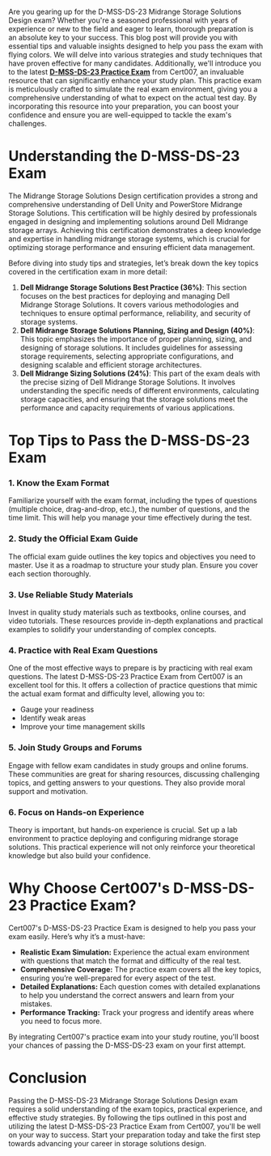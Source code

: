 <p>Are you gearing up for the D-MSS-DS-23 Midrange Storage Solutions Design exam? Whether you&#39;re a seasoned professional with years of experience or new to the field and eager to learn, thorough preparation is an absolute key to your success. This blog post will provide you with essential tips and valuable insights designed to help you pass the exam with flying colors. We will delve into various strategies and study techniques that have proven effective for many candidates. Additionally, we&#39;ll introduce you to the latest <a href="https://www.cert007.com/exam/d-mss-ds-23/"><strong>D-MSS-DS-23 Practice Exam</strong></a> from Cert007, an invaluable resource that can significantly enhance your study plan. This practice exam is meticulously crafted to simulate the real exam environment, giving you a comprehensive understanding of what to expect on the actual test day. By incorporating this resource into your preparation, you can boost your confidence and ensure you are well-equipped to tackle the exam&#39;s challenges.</p>

<h1>Understanding the D-MSS-DS-23 Exam</h1>

<p>The Midrange Storage Solutions Design certification provides a strong and comprehensive understanding of Dell Unity and PowerStore Midrange Storage Solutions. This certification will be highly desired by professionals engaged in designing and implementing solutions around Dell Midrange storage arrays. Achieving this certification demonstrates a deep knowledge and expertise in handling midrange storage systems, which is crucial for optimizing storage performance and ensuring efficient data management.</p>

<p>Before diving into study tips and strategies, let&rsquo;s break down the key topics covered in the certification exam in more detail:</p>

<ol>
	<li><strong>Dell Midrange Storage Solutions Best Practice (36%)</strong>: This section focuses on the best practices for deploying and managing Dell Midrange Storage Solutions. It covers various methodologies and techniques to ensure optimal performance, reliability, and security of storage systems.</li>
	<li><strong>Dell Midrange Storage Solutions Planning, Sizing and Design (40%)</strong>: This topic emphasizes the importance of proper planning, sizing, and designing of storage solutions. It includes guidelines for assessing storage requirements, selecting appropriate configurations, and designing scalable and efficient storage architectures.</li>
	<li><strong>Dell Midrange Sizing Solutions (24%)</strong>: This part of the exam deals with the precise sizing of Dell Midrange Storage Solutions. It involves understanding the specific needs of different environments, calculating storage capacities, and ensuring that the storage solutions meet the performance and capacity requirements of various applications.</li>
</ol>

<h1>Top Tips to Pass the D-MSS-DS-23 Exam</h1>

<h3>1. Know the Exam Format</h3>

<p>Familiarize yourself with the exam format, including the types of questions (multiple choice, drag-and-drop, etc.), the number of questions, and the time limit. This will help you manage your time effectively during the test.</p>

<h3>2. Study the Official Exam Guide</h3>

<p>The official exam guide outlines the key topics and objectives you need to master. Use it as a roadmap to structure your study plan. Ensure you cover each section thoroughly.</p>

<h3>3. Use Reliable Study Materials</h3>

<p>Invest in quality study materials such as textbooks, online courses, and video tutorials. These resources provide in-depth explanations and practical examples to solidify your understanding of complex concepts.</p>

<h3>4. Practice with Real Exam Questions</h3>

<p>One of the most effective ways to prepare is by practicing with real exam questions. The latest D-MSS-DS-23 Practice Exam from Cert007 is an excellent tool for this. It offers a collection of practice questions that mimic the actual exam format and difficulty level, allowing you to:</p>

<ul>
	<li>Gauge your readiness</li>
	<li>Identify weak areas</li>
	<li>Improve your time management skills</li>
</ul>

<h3>5. Join Study Groups and Forums</h3>

<p>Engage with fellow exam candidates in study groups and online forums. These communities are great for sharing resources, discussing challenging topics, and getting answers to your questions. They also provide moral support and motivation.</p>

<h3>6. Focus on Hands-on Experience</h3>

<p>Theory is important, but hands-on experience is crucial. Set up a lab environment to practice deploying and configuring midrange storage solutions. This practical experience will not only reinforce your theoretical knowledge but also build your confidence.</p>

<h1>Why Choose Cert007&#39;s D-MSS-DS-23 Practice Exam?</h1>

<p>Cert007&#39;s D-MSS-DS-23 Practice Exam is designed to help you pass your exam easily. Here&rsquo;s why it&rsquo;s a must-have:</p>

<ul>
	<li><strong>Realistic Exam Simulation:</strong> Experience the actual exam environment with questions that match the format and difficulty of the real test.</li>
	<li><strong>Comprehensive Coverage:</strong> The practice exam covers all the key topics, ensuring you&rsquo;re well-prepared for every aspect of the test.</li>
	<li><strong>Detailed Explanations:</strong> Each question comes with detailed explanations to help you understand the correct answers and learn from your mistakes.</li>
	<li><strong>Performance Tracking:</strong> Track your progress and identify areas where you need to focus more.</li>
</ul>

<p>By integrating Cert007&#39;s practice exam into your study routine, you&#39;ll boost your chances of passing the D-MSS-DS-23 exam on your first attempt.</p>

<h1>Conclusion</h1>

<p>Passing the D-MSS-DS-23 Midrange Storage Solutions Design exam requires a solid understanding of the exam topics, practical experience, and effective study strategies. By following the tips outlined in this post and utilizing the latest D-MSS-DS-23 Practice Exam from Cert007, you&#39;ll be well on your way to success. Start your preparation today and take the first step towards advancing your career in storage solutions design.</p>

<p><!-- notionvc: fa6a192f-de38-4551-b4f4-2244242b3f73 --></p>
